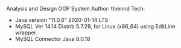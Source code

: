 Analysis and Design OOP System
Author: thiennd
Tech: 
- Java version "11.0.6" 2020-01-14 LTS
- MySQL Ver 14.14 Distrib 5.7.29, for Linux (x86_64) using  EditLine wrapper
- MySQL Connector Java 8.0.18
